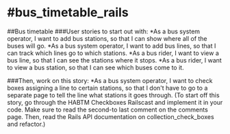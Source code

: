 #bus_timetable_rails
===================

##Bus timetable
###User stories to start out with:
*As a bus system operator, I want to add bus stations, so that I can show where all of the buses will go.
*As a bus system operator, I want to add bus lines, so that I can track which lines go to which stations.
*As a bus rider, I want to view a bus line, so that I can see the stations where it stops.
*As a bus rider, I want to view a bus station, so that I can see which buses come to it.

###Then, work on this story:
*As a bus system operator, I want to check boxes assigning a line to certain stations, so that I don't have to go to a separate page to tell the line what stations it goes through. (To start off this story, go through the HABTM Checkboxes Railscast and implement it in your code. Make sure to read the second-to last comment on the comments page. Then, read the Rails API documentation on collection_check_boxes and refactor.)
